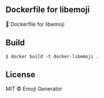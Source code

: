 ## Dockerfile for libemoji

:whale: Dockerfile for libemoji

## Build

```
$ docker build -t docker-libemoji .
```

## License
MIT &copy; Emoji Generator
